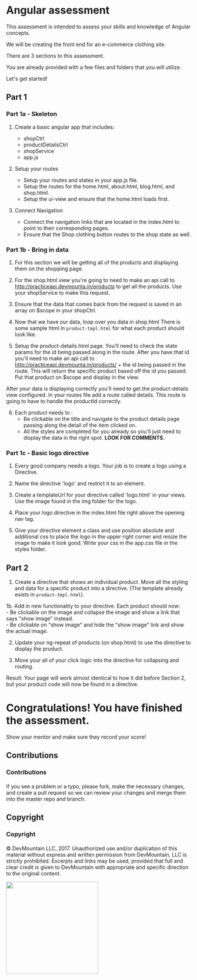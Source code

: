 # Angular assessment
  This assessment is intended to assess your skills and knowledge of Angular concepts.

  We will be creating the front end for an e-commerce clothing site.

  There are 3 sections to this assessment.

  You are already provided with a few files and folders that you will utilize.

  Let's get started!

## Part 1

### Part 1a - Skeleton

  1. Create a basic angular app that includes:
      - shopCtrl
      - productDetailsCtrl
      - shopService
      - app.js

  2. Setup your routes
      - Setup your routes and states in your app.js file.
      - Setup the routes for the home.html, about.html, blog.html, and shop.html.
      - Setup the ui-view and ensure that the home.html loads first.

  3. Connect Navigation
      - Connect the navigation links that are located in the index.html to point to their corresponding pages.
      - Ensure that the Shop clothing button routes to the shop state as well.


### Part 1b - Bring in data

  1. For this section we will be getting all of the products and displaying them on the shopping page.

  2. For the shop.html view you're going to need to make an api call to http://practiceapi.devmounta.in/products
  to get all the products. Use your shopService to make this request.

  3. Ensure that the data that comes back from the request is saved in an array on $scope in your shopCtrl.

  4. Now that we have our data, loop over you data in shop.html
  There is some sample html in `product-tmpl.html` for what each product should look like.

  5. Setup the product-details.html page.
  You'll need to check the state params for the id being passed along in the route.
  After you have that id you'll need to make an api call to http://practiceapi.devmounta.in/products/ + the id
  being passed in the route. This will return the specific product based off the id you passed. Put that product on
  $scope and display in the view.

  After your data is displaying correctly you'll need to get the product-details view configured. In your routes file add a route called details. This route is going to have to handle the productId correctly.  

  6. Each product needs to :
      - Be clickable on the title and navigate to the product details page passing along the detail of the item clicked on.
      - All the styles are completed for you already so you'll just need to display the data in the right spot.
      <strong>LOOK FOR COMMENTS.</strong>

  
### Part 1c - Basic logo directive

  1. Every good company needs a logo. Your job is to create a logo using a Directive.

  2. Name the directive 'logo' and restrict it to an element.

  3. Create a templateUrl for your directive called 'logo.html' in your views.
  Use the image found in the img folder for the logo.

  4. Place your logo directive in the index.html file right above the opening nav tag.

  5. Give your directive element a class and use position absolute and additional css
  to place the logo in the upper right corner and resize the image to make it look good.
  Write your css in the app.css file in the styles folder.


## Part 2

  1. Create a directive that shows an individual product.
  Move all the styling and data for a specific product into a directive.
  (The template already exists in `product-tmpl.html`).

  1b. Add in new functionality to your directive.  Each product should now:  
      - Be clickable on the image and collapse the image and show a link that says "show image" instead.   
      - Be clickable on "show image" and hide the "show image" link and show the actual image.

  2. Update your ng-repeat of products (on shop.html) to use the directive to display the product.

  3. Move your all of your click logic into the directive for collapsing and routing.

  Result:  Your page will work almost identical to how it did before Section 2, but your
  product code will now be found in a directive.


# Congratulations! You have finished the assessment.
Show your mentor and make sure they record your score!

## Contributions

### Contributions

#### 
 
If you see a problem or a typo, please fork, make the necessary changes, and create a pull request so we can review your changes and merge them into the master repo and branch.

## Copyright

### Copyright

#### 

© DevMountain LLC, 2017. Unauthorized use and/or duplication of this material without express and written permission from DevMountain, LLC is strictly prohibited. Excerpts and links may be used, provided that full and clear credit is given to DevMountain with appropriate and specific direction to the original content.

<img src="https://devmounta.in/img/logowhiteblue.png" width="250">
